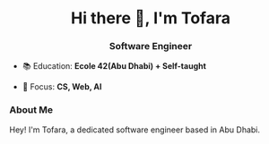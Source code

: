 <h1 align="center">Hi there 👋, I'm Tofara</h1>
<h3 align="center">Software Engineer</h3>


- 📚 Education: **Ecole 42(Abu Dhabi) + Self-taught**

- 🌱 Focus: **CS, Web, AI**

### About Me

Hey! I'm Tofara, a dedicated software engineer based in Abu Dhabi.

